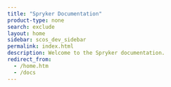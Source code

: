 ```yaml
---
title: "Spryker Documentation"
product-type: none
search: exclude
layout: home
sidebar: scos_dev_sidebar
permalink: index.html
description: Welcome to the Spryker documentation.
redirect_from:
  - /home.htm
  - /docs
---
```

